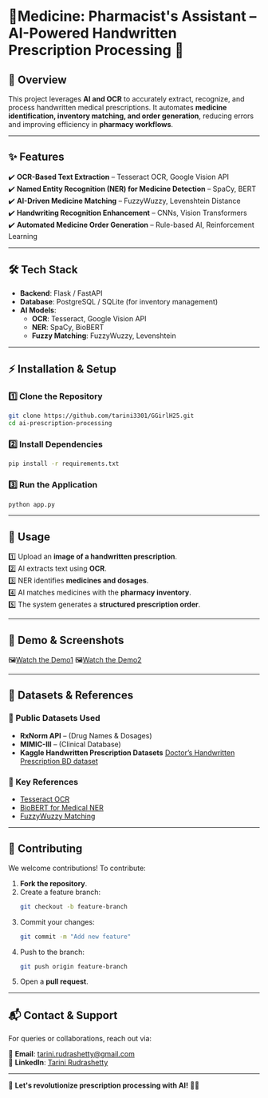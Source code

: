 # 🏥Medicine: Pharmacist's Assistant – AI-Powered Handwritten Prescription Processing 🚀  

## 📌 Overview  
This project leverages **AI and OCR** to accurately extract, recognize, and process handwritten medical prescriptions. It automates **medicine identification, inventory matching, and order generation**, reducing errors and improving efficiency in **pharmacy workflows**.  

---

## ✨ Features  
✔️ **OCR-Based Text Extraction** – Tesseract OCR, Google Vision API  
✔️ **Named Entity Recognition (NER) for Medicine Detection** – SpaCy, BERT  
✔️ **AI-Driven Medicine Matching** – FuzzyWuzzy, Levenshtein Distance  
✔️ **Handwriting Recognition Enhancement** – CNNs, Vision Transformers  
✔️ **Automated Medicine Order Generation** – Rule-based AI, Reinforcement Learning  

---

## 🛠 Tech Stack  
- **Backend**: Flask / FastAPI  
- **Database**: PostgreSQL / SQLite (for inventory management)  
- **AI Models**:  
  - **OCR**: Tesseract, Google Vision API  
  - **NER**: SpaCy, BioBERT  
  - **Fuzzy Matching**: FuzzyWuzzy, Levenshtein  

---

## ⚡ Installation & Setup  

### 1️⃣ Clone the Repository  
```bash
git clone https://github.com/tarini3301/GGirlH25.git
cd ai-prescription-processing
```

### 2️⃣ Install Dependencies  
```bash
pip install -r requirements.txt
```

### 3️⃣ Run the Application  
```bash
python app.py
```

---

## 🚀 Usage  
1️⃣ Upload an **image of a handwritten prescription**.  
2️⃣ AI extracts text using **OCR**.  
3️⃣ NER identifies **medicines and dosages**.  
4️⃣ AI matches medicines with the **pharmacy inventory**.  
5️⃣ The system generates a **structured prescription order**.  

---

## 📸 Demo & Screenshots  
🖼[Watch the Demo1](https://www.youtube.com/watch?v=omjoT_cmTBU)
🖼[Watch the Demo2](https://youtu.be/h2Ci35Khxh0)  

---

## 📂 Datasets & References  

### 📌 Public Datasets Used  
- **RxNorm API** – (Drug Names & Dosages)  
- **MIMIC-III** – (Clinical Database)  
- **Kaggle Handwritten Prescription Datasets** [Doctor’s Handwritten Prescription BD dataset](https://www.kaggle.com/datasets/mamun1113/doctors-handwritten-prescription-bd-dataset/data)  

### 📌 Key References  
- [Tesseract OCR](https://github.com/tesseract-ocr/tesseract)  
- [BioBERT for Medical NER](https://github.com/dmis-lab/biobert)  
- [FuzzyWuzzy Matching](https://github.com/seatgeek/fuzzywuzzy)  

---

## 🤝 Contributing  
We welcome contributions! To contribute:  

1. **Fork the repository**.  
2. Create a feature branch:  
   ```bash
   git checkout -b feature-branch
   ```
3. Commit your changes:  
   ```bash
   git commit -m "Add new feature"
   ```
4. Push to the branch:  
   ```bash
   git push origin feature-branch
   ```
5. Open a **pull request**.  

---

## 📬 Contact & Support  
For queries or collaborations, reach out via:  

📧 **Email**: [tarini.rudrashetty@gmail.com](mailto:tarini.rudrashetty@gmail.com)  
🔗 **LinkedIn**: [Tarini Rudrashetty](https://www.linkedin.com/in/tarinirudrashetty24062004/)  

---

🚀 **Let's revolutionize prescription processing with AI!** 🏥🔬  
